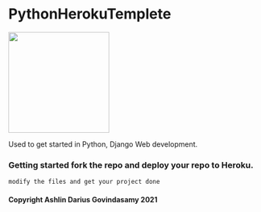 # PythonHerokuTemplete

<img src = "https://res.cloudinary.com/practicaldev/image/fetch/s--Kmae5Bwg--/c_imagga_scale,f_auto,fl_progressive,h_420,q_auto,w_1000/https://dev-to-uploads.s3.amazonaws.com/i/fcthz2ozkcn32hm1sb4r.png" height="200px">

Used to get started in Python, Django Web development.


### Getting started fork the repo and deploy your repo to Heroku.
````
modify the files and get your project done
````


#### Copyright Ashlin Darius Govindasamy 2021
